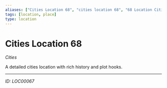 ```yaml
---
aliases: ["Cities Location 68", "cities location 68", "68 Location Cities"]
tags: [location, place]
type: location
---
```


# Cities Location 68

*Cities*

A detailed cities location with rich history and plot hooks.

---
*ID: LOC00067*